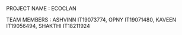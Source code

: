 PROJECT NAME : ECOCLAN

TEAM MEMBERS :
ASHVINN IT19073774,
OPNY IT19071480,
KAVEEN IT19056494,
SHAKTHI IT18211924
